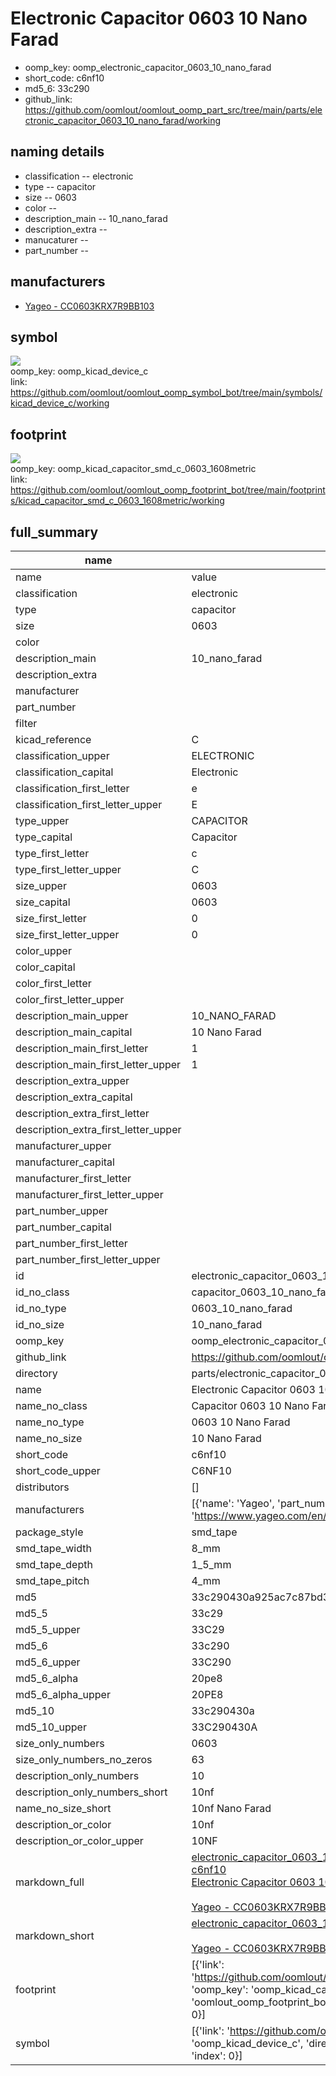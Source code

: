 # Electronic Capacitor 0603 10 Nano Farad

  
* oomp_key: oomp_electronic_capacitor_0603_10_nano_farad 
* short_code: c6nf10
* md5_6: 33c290  
* github_link: https://github.com/oomlout/oomlout_oomp_part_src/tree/main/parts/electronic_capacitor_0603_10_nano_farad/working  
## naming details
* classification -- electronic
* type -- capacitor
* size -- 0603
* color -- 
* description_main -- 10_nano_farad
* description_extra -- 
* manucaturer -- 
* part_number -- 


## manufacturers
* [Yageo - CC0603KRX7R9BB103](https://www.yageo.com/en/Chart/Download/pdf/CC0603KRX7R9BB103)  

## symbol

![](symbol/{index}/working/working_600.png)  
oomp_key: oomp_kicad_device_c  
link: https://github.com/oomlout/oomlout_oomp_symbol_bot/tree/main/symbols/kicad_device_c/working  

## footprint

![](footprint/{index}/working/working_600.png)  
oomp_key: oomp_kicad_capacitor_smd_c_0603_1608metric  
link: https://github.com/oomlout/oomlout_oomp_footprint_bot/tree/main/footprints/kicad_capacitor_smd_c_0603_1608metric/working  

## full_summary
| name | value | 
| --- | --- | 
| name | value | 
| classification | electronic | 
| type | capacitor | 
| size | 0603 | 
| color |  | 
| description_main | 10_nano_farad | 
| description_extra |  | 
| manufacturer |  | 
| part_number |  | 
| filter |  | 
| kicad_reference | C | 
| classification_upper | ELECTRONIC | 
| classification_capital | Electronic | 
| classification_first_letter | e | 
| classification_first_letter_upper | E | 
| type_upper | CAPACITOR | 
| type_capital | Capacitor | 
| type_first_letter | c | 
| type_first_letter_upper | C | 
| size_upper | 0603 | 
| size_capital | 0603 | 
| size_first_letter | 0 | 
| size_first_letter_upper | 0 | 
| color_upper |  | 
| color_capital |  | 
| color_first_letter |  | 
| color_first_letter_upper |  | 
| description_main_upper | 10_NANO_FARAD | 
| description_main_capital | 10 Nano Farad | 
| description_main_first_letter | 1 | 
| description_main_first_letter_upper | 1 | 
| description_extra_upper |  | 
| description_extra_capital |  | 
| description_extra_first_letter |  | 
| description_extra_first_letter_upper |  | 
| manufacturer_upper |  | 
| manufacturer_capital |  | 
| manufacturer_first_letter |  | 
| manufacturer_first_letter_upper |  | 
| part_number_upper |  | 
| part_number_capital |  | 
| part_number_first_letter |  | 
| part_number_first_letter_upper |  | 
| id | electronic_capacitor_0603_10_nano_farad | 
| id_no_class | capacitor_0603_10_nano_farad | 
| id_no_type | 0603_10_nano_farad | 
| id_no_size | 10_nano_farad | 
| oomp_key | oomp_electronic_capacitor_0603_10_nano_farad | 
| github_link | https://github.com/oomlout/oomlout_oomp_part_src/tree/main/parts/electronic_capacitor_0603_10_nano_farad/working | 
| directory | parts/electronic_capacitor_0603_10_nano_farad | 
| name | Electronic Capacitor 0603 10 Nano Farad | 
| name_no_class | Capacitor 0603 10 Nano Farad | 
| name_no_type | 0603 10 Nano Farad | 
| name_no_size | 10 Nano Farad | 
| short_code | c6nf10 | 
| short_code_upper | C6NF10 | 
| distributors | [] | 
| manufacturers | [{'name': 'Yageo', 'part_number': 'CC0603KRX7R9BB103', 'link': 'https://www.yageo.com/en/Chart/Download/pdf/CC0603KRX7R9BB103', 'id': 'manufacturer_yageo'}] | 
| package_style | smd_tape | 
| smd_tape_width | 8_mm | 
| smd_tape_depth | 1_5_mm | 
| smd_tape_pitch | 4_mm | 
| md5 | 33c290430a925ac7c87bd31db1d1a8b7 | 
| md5_5 | 33c29 | 
| md5_5_upper | 33C29 | 
| md5_6 | 33c290 | 
| md5_6_upper | 33C290 | 
| md5_6_alpha | 20pe8 | 
| md5_6_alpha_upper | 20PE8 | 
| md5_10 | 33c290430a | 
| md5_10_upper | 33C290430A | 
| size_only_numbers | 0603 | 
| size_only_numbers_no_zeros | 63 | 
| description_only_numbers | 10 | 
| description_only_numbers_short | 10nf | 
| name_no_size_short | 10nf Nano Farad | 
| description_or_color | 10nf | 
| description_or_color_upper | 10NF | 
| markdown_full | [electronic_capacitor_0603_10_nano_farad](https://github.com/oomlout/oomlout_oomp_part_src/tree/main/parts/electronic_capacitor_0603_10_nano_farad/working)<br>[c6nf10](https://github.com/oomlout/oomlout_oomp_part_src/tree/main/parts/electronic_capacitor_0603_10_nano_farad/working)<br>[Electronic Capacitor 0603 10 Nano Farad](https://github.com/oomlout/oomlout_oomp_part_src/tree/main/parts/electronic_capacitor_0603_10_nano_farad/working)<br><br>[Yageo - CC0603KRX7R9BB103](https://www.yageo.com/en/Chart/Download/pdf/CC0603KRX7R9BB103) [(L)  ](https://www.lcsc.com/search?q=CC0603KRX7R9BB103)[(D)  ](https://www.digikey.com/en/products?keywords=CC0603KRX7R9BB103)[(M)  ](https://www.mouser.com/Search/Refine?Keyword=CC0603KRX7R9BB103)[(N)  ](https://www.newark.com/search?st=CC0603KRX7R9BB103)[(SZ)  ](https://so.szlcsc.com/global.html?k=CC0603KRX7R9BB103)<br> | 
| markdown_short | [electronic_capacitor_0603_10_nano_farad](https://github.com/oomlout/oomlout_oomp_part_src/tree/main/parts/electronic_capacitor_0603_10_nano_farad/working)<br><br>[Yageo - CC0603KRX7R9BB103](https://www.yageo.com/en/Chart/Download/pdf/CC0603KRX7R9BB103) | 
| footprint | [{'link': 'https://github.com/oomlout/oomlout_oomp_footprint_bot/tree/main/foootprntss/kicad_capacitor_smd_c_0603_1608metric', 'oomp_key': 'oomp_kicad_capacitor_smd_c_0603_1608metric', 'directory': 'oomlout_oomp_footprint_bot/footprints/kicad_capacitor_smd_c_0603_1608metric//working/working.kicad_mod', 'index': 0}] | 
| symbol | [{'link': 'https://github.com/oomlout/oomlout_oomp_symbol_bot/tree/main/symbols/kicad_device_c', 'oomp_key': 'oomp_kicad_device_c', 'directory': 'oomlout_oomp_symbol_bot/symbols/kicad_device_c//working/working.kicad_sym', 'index': 0}] | 
